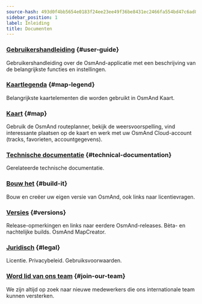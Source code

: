 ```yaml
---
source-hash: 493d0f4bb5654e0183f24ee23ee49f36be8431ec2466fa554bd47c6ad8ab3813
sidebar_position: 1
label: Inleiding
title: Documenten
---
```



### [Gebruikershandleiding](/docs/user/) {#user-guide}

Gebruikershandleiding over de OsmAnd-applicatie met een beschrijving van de belangrijkste functies en instellingen.

### [Kaartlegenda](/docs/user/map-legend/) {#map-legend}

Belangrijkste kaartelementen die worden gebruikt in OsmAnd Kaart.

### [Kaart](https://osmand.net/map) {#map}

Gebruik de OsmAnd routeplanner, bekijk de weersvoorspelling, vind interessante plaatsen op de kaart en werk met uw OsmAnd Cloud-account (tracks, favorieten, accountgegevens).

### [Technische documentatie](/docs/technical/) {#technical-documentation}

Gerelateerde technische documentatie.

### [Bouw het](/docs/build-it/) {#build-it}

Bouw en creëer uw eigen versie van OsmAnd, ook links naar licentievragen.

### [Versies](/docs/versions/) {#versions}

Release-opmerkingen en links naar eerdere OsmAnd-releases. Bèta- en nachtelijke builds. OsmAnd MapCreator.

### [Juridisch](/docs/legal/) {#legal}

Licentie. Privacybeleid. Gebruiksvoorwaarden.

### [Word lid van ons team](/docs/hiring/) {#join-our-team}

We zijn altijd op zoek naar nieuwe medewerkers die ons internationale team kunnen versterken.